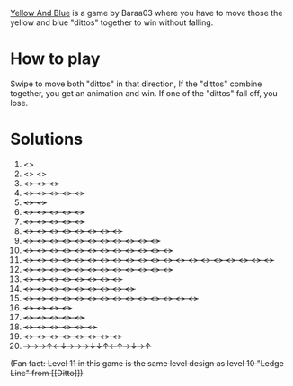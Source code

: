 [Yellow And Blue](https://play.fancade.com/61630DBCB805C7B8) is a game by Baraa03  where you have to move those the yellow and blue "dittos" together to win without falling.

# How to play
Swipe to move both "dittos" in that direction, If the "dittos" combine together, you get an animation and win. If one of the "dittos" fall off, you lose.

# Solutions
1. <<E>> 
2. <<N>> <<W>> 
3. <<S>> <<N>> <<E>> 
4. <<W>> <<N>> <<S>> <<E>> <<E>> 
5. <<N>> <<S>> 
6. <<N>> <<S>> <<E>> <<S>> <<W>> 
7. <<N>> <<E>> <<S>> <<W>> <<N>> 
8. <<N>> <<E>> <<E>> <<S>> <<S>> <<S>> <<W>> <<N>> 
9. <<W>> <<N>> <<E>> <<W>> <<N>> <<N>> <<E>> <<N>> <<E>> <<S>> <<S>> 
10. <<N>> <<E>> <<E>> <<E>> <<W>> <<W>> <<S>> <<S>> <<W>> <<W>> <<S>> <<S>> 
11. <<W>> <<W>> <<N>> <<E>> <<E>> <<S>> <<E>> <<E>> <<N>> <<E>> <<S>> <<W>> <<W>> <<W>> <<W>> <<W>> <<W>> <<N>> <<E>> <<E>> 
12. <<N>> <<W>> <<W>> <<W>> <<E>> <<S>> <<S>> <<W>> <<W>> <<W>> <<W>> <<W>> 
13. <<E>> <<E>> <<S>> <<E>> <<E>> <<N>> <<W>> <<W>> 
14. <<N>> <<N>> <<E>> <<S>> <<W>> <<N>> <<S>> <<S>> <<E>> 
15. <<E>> <<W>> <<S>> <<E>> <<N>> <<W>> <<E>> <<S>> <<S>> <<S>> <<S>> <<W>> <<W>> <<W>> 
16. <<W>> <<W>> <<W>> <<W>> 
17. <<E>> <<E>> <<E>> <<E>> <<N>> 
18. <<N>> <<N>> <<E>> <<S>> <<N>> <<W>> 
19. <<W>> <<W>> <<N>> <<W>> <<W>> <<W>> <<W>> <<W>> 
20. →→→↑←↓→→→↓↓↑←↑→↓→↑

(Fan fact: Level 11 in this game is the same level design as level 10 "Ledge Line" from [[Ditto]])
